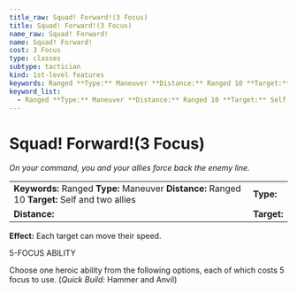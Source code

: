 ```yaml
---
title_raw: Squad! Forward!(3 Focus)
title: Squad! Forward!(3 Focus)
name_raw: Squad! Forward!
name: Squad! Forward!
cost: 3 Focus
type: classes
subtype: tactician
kind: 1st-level features
keywords: Ranged **Type:** Maneuver **Distance:** Ranged 10 **Target:** Self and two allies
keyword_list:
  - Ranged **Type:** Maneuver **Distance:** Ranged 10 **Target:** Self and two allies
---
```


# Squad! Forward!(3 Focus)

*On your command, you and your allies force back the enemy line.*

|                                                                                                 |             |
| :---------------------------------------------------------------------------------------------- | :---------- |
| **Keywords:** Ranged **Type:** Maneuver **Distance:** Ranged 10 **Target:** Self and two allies | **Type:**   |
| **Distance:**                                                                                   | **Target:** |

**Effect:** Each target can move their speed.

5-FOCUS ABILITY

Choose one heroic ability from the following options, each of which costs 5 focus to use. (*Quick Build:* Hammer and Anvil)
